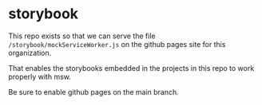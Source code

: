 # storybook

This repo exists so that we can serve the file `/storybook/mockServiceWorker.js` on the github pages site for this organization.

That enables the storybooks embedded in the projects in this repo to work properly with msw.

Be sure to enable github pages on the main branch.
